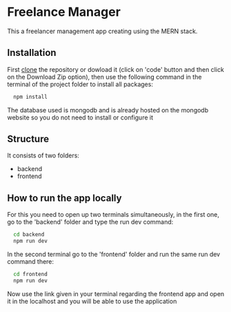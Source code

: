 # Freelance Manager

This a freelancer management app creating using the MERN stack.


## Installation

First [clone](https://docs.github.com/en/repositories/creating-and-managing-repositories/cloning-a-repository) the repository or dowload it (click on 'code' button and then click on the Download Zip option), then use the following command in the terminal of the project folder to install all packages:

```bash
  npm install
```
The database used is mongodb and is already hosted on the mongodb website so you do not need to install or configure it 


## Structure

It consists of two folders: 

 - backend
 - frontend


## How to run the app locally

For this you need to open up two terminals simultaneously, in the first one, go to the 'backend' folder and type the run dev command:
```bash
  cd backend
  npm run dev
```
In the second terminal go to the 'frontend' folder and run the same run dev command there:
```bash
  cd frontend
  npm run dev
```

Now use the link given in your terminal regarding the frontend app and open it in the localhost and you will be able to use the application
